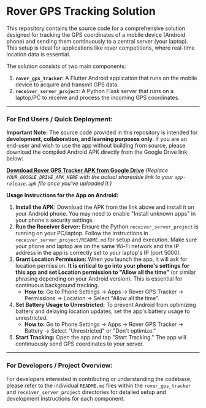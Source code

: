 # Rover GPS Tracking Solution

This repository contains the source code for a comprehensive solution designed for tracking the GPS coordinates of a mobile device (Android phone) and sending them continuously to a central server (your laptop). This setup is ideal for applications like rover competitions, where real-time location data is essential.

The solution consists of two main components:

1.  **`rover_gps_tracker`**: A Flutter Android application that runs on the mobile device to acquire and transmit GPS data.
2.  **`receiver_server_project`**: A Python Flask server that runs on a laptop/PC to receive and process the incoming GPS coordinates.

---

### For End Users / Quick Deployment:

**Important Note:** The source code provided in this repository is intended for **development, collaboration, and learning purposes only**. If you are an end-user and wish to use the app without building from source, please download the compiled Android APK directly from the Google Drive link below:

**[Download Rover GPS Tracker APK from Google Drive](YOUR_GOOGLE_DRIVE_APK_HERE)**
*(Replace `YOUR_GOOGLE_DRIVE_APK_HERE` with the actual shareable link to your `app-release.apk` file once you've uploaded it.)*

**Usage Instructions for the App on Android:**

1.  **Install the APK:** Download the APK from the link above and install it on your Android phone. You may need to enable "Install unknown apps" in your phone's security settings.
2.  **Run the Receiver Server:** Ensure the Python `receiver_server_project` is running on your PC/laptop. Follow the instructions in `receiver_server_project/README.md` for setup and execution. Make sure your phone and laptop are on the same Wi-Fi network and the IP address in the app is correctly set to your laptop's IP (port 5000).
3.  **Grant Location Permission:** When you launch the app, it will ask for location permission. **It is critical to go into your phone's settings for this app and set Location permission to "Allow all the time"** (or similar phrasing depending on your Android version). This is essential for continuous background tracking.
    * **How to:** Go to Phone Settings -> Apps -> Rover GPS Tracker -> Permissions -> Location -> Select "Allow all the time".
4.  **Set Battery Usage to Unrestricted:** To prevent Android from optimizing battery and delaying location updates, set the app's battery usage to unrestricted.
    * **How to:** Go to Phone Settings -> Apps -> Rover GPS Tracker -> Battery -> Select "Unrestricted" or "Don't optimize."
5.  **Start Tracking:** Open the app and tap "Start Tracking." The app will continuously send GPS coordinates to your server.

---

### For Developers / Project Overview:

For developers interested in contributing or understanding the codebase, please refer to the individual `README.md` files within the `rover_gps_tracker` and `receiver_server_project` directories for detailed setup and development instructions for each component.